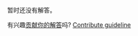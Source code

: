 
暂时还没有解答。

有兴趣[贡献你的解答](https://github.com/BFEdev/BFE.dev-solutions/blob/main/question/how-would-you-debug-a-web-page-and-find-the-bad-code_zh.md)吗? [Contribute guideline](https://github.com/BFEdev/BFE.dev-solutions#how-to-contribute)

